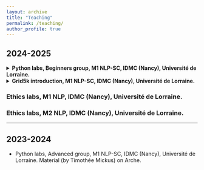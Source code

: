 ```yaml
---
layout: archive
title: "Teaching"
permalink: /teaching/
author_profile: true
---
```


## 2024-2025

<details>
<summary> <b> Python labs, Beginners group, M1 NLP-SC, IDMC (Nancy), Université de Lorraine. </b> </summary>

Materials (all from <a href="https://members.loria.fr/KFort/idmc-nancy-from-2024/">Karën Fort</a> and slightly modified by myself):

<h3> Lecture and lab 0 </h3>
<ul>
<li> Please refer to Karën's website for Lecture and Lab 0.</li>
</ul>

<h3> Lecture and lab 1 - Strings, Control flows and Loops  </h3>
<ul>
<li> <a href="{{ BASE_PATH }}/files/M1_Python4Beg_Lecture1_StringsControlLoop.slides.html"> Lecture 1 </a> </li>
<li> <a href="{{ BASE_PATH }}/files/M1_Python4Beg_TD1-v2.ipynb">Lab 1</a> </li>
</ul>

<h3> Lecture and lab 2 - Lists, tuples, sets and files </h3>
<ul>
<li> <a href="{{ BASE_PATH }}/files/M1_Python4Beg_Lecture2_ListsTuplesSetsFiles.slides.html">Lecture 2</a>, <a href="{{ BASE_PATH }}/_pages/80jours50l.txt">80jours50l file</a> </li>
<li> <a href="{{ BASE_PATH }}/files/M1_Python4Beg_TD2.ipynb">Lab 2</a> </li>
</ul>

<h3> Lecture and lab 3 - dictionaries and functions </h3>
<ul>
<li> <a href="{{ BASE_PATH }}/files/M1_Python4Beg_Lecture3_DicoFunctions.slides.html">Lecture 3</a> </li>
<li> <a href="{{ BASE_PATH }}/files/M1_Python4Beg_TD3.ipynb">Lab 3</a> </li>
</ul>

<h3> Lecture and lab 4 - RECAP WEEK </h3>
<ul>
<li>  <a href="{{ BASE_PATH }}/files/M1_Python4Beg_Lecture4_RecapQuiz.ipynb">Lecture 4 - recap - ipynb format</a> (if you want to answer the questions again), or a pdf version: <a href="{{ BASE_PATH }}/files/Wooclap-answers.pdf">Wooclap export with correct answers</a>  </li>
<li> By Nasser-Eddine Monir: <a href="{{ BASE_PATH }}/files/Practical-Recap-M1-Python.ipynb">Lab 4 - recap</a>, <a href="{{ BASE_PATH }}/files/cognitive_biases.txt">cognitive_biases.txt </a> </li>
</ul>


<h3> Lecture and lab 5 - Modules and complexity </h3>
<ul>
<li>  <a href="{{ BASE_PATH }}/files/M1_Python4Beg_Lecture5_OutsideNotebookModules.slides.html">Lecture 5</a> </li>
<li> By Nasser-Eddine Monir: <a href="{{ BASE_PATH }}/files/Practical-5-M1-Python.ipynb">Lab 5</a>, <a href="{{ BASE_PATH }}/files/data.zip">data for ex 2 </a> </li>
</ul>

<h3> Lecture and lab 6 - Useful libraries </h3>
<ul>
<li>  <a href="{{ BASE_PATH }}/files/M1_Python4Beg_Lecture6_UsefulLibraries.slides.html">Lecture 6</a> </li>
<li> <a href="{{ BASE_PATH }}/files/M1_Python4Beg_TD6.ipynb">Lab 6</a> </li>
</ul>

<h3> Lecture and lab 7 - Object-oriented programming </h3>
<ul>
<li> <a href="{{ BASE_PATH }}/files/M1_Python4Beg_Lecture7_Objects.slides.html">Lecture 7</a> </li>
<li> <a href="{{ BASE_PATH }}/files/M1_Python4Beg_TD7.ipynb">Lab 7</a> </li>
</ul>




</details>

<details>
<summary> <b> Grid5k introduction, M1 NLP-SC, IDMC (Nancy), Université de Lorraine.</b> </summary>
<ul>
<li>  <a href="{{ BASE_PATH }}/files/Grid5k_M1TAL.pdf">Slides - theory and essential commands</a> </li>
<li>  <a href="{{ BASE_PATH }}/files/Grid5k_M1TAL_practice.pdf">Slides - practice (your turn)</a> </li>
<li>  <a href="{{ BASE_PATH }}/files/Grid5k_M1TAL_solutions.pdf">Solutions from exercises and setting up the alias</a> </li>
</ul>
</details>

### Ethics labs, M1 NLP, IDMC (Nancy), Université de Lorraine.

### Ethics labs, M2 NLP, IDMC (Nancy), Université de Lorraine.

****

## 2023-2024

- Python labs, Advanced group, M1 NLP-SC, IDMC (Nancy), Université de Lorraine. Material (by Timothée Mickus) on Arche.
